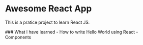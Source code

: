 ﻿# Awesome React App
 <p>This is a pratice project to learn React JS.</p>
 ### What I have learned
 - How to write Hello World using React
 - Components

